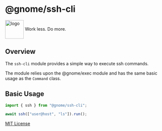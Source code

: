 # @gnome/ssh-cli

<div height=30" vertical-align="top">
<image src="https://raw.githubusercontent.com/gnomejs/gnomejs/main/assets/icon.png"
    alt="logo" width="60" valign="middle" />
<span>Work less. Do more. </span>
</div>

## Overview

The `ssh-cli` module provides a simple way to execute
ssh commands.

The module relies upon the @gnome/exec module and
has the same basic usage as the `Command` class.

## Basic Usage

```typescript
import { ssh } from "@gnome/ssh-cli";

await ssh(["user@host", "ls"]).run(); 
```

[MIT License](./LICENSE.md)
